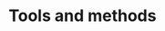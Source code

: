 # Tools and methods

```{include} introduction.md
```

```{include} section1.ipynb
```

```{include} section2.ipynb
```

```{include} section3.ipynb
```

```{include} conclusion.md
```
